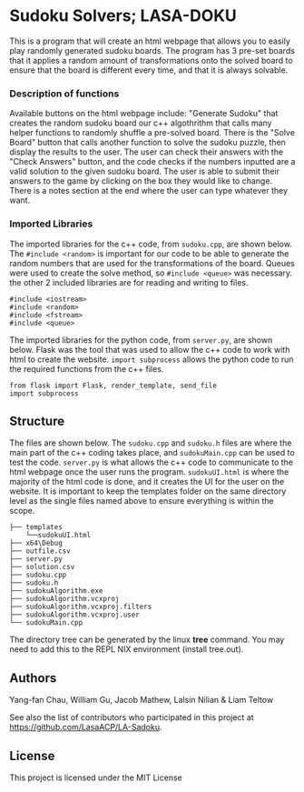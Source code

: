# Sudoku Solvers; LASA-DOKU

This is a program that will create an html webpage that allows you to easily play randomly generated sudoku boards. The program has 3 pre-set boards that it applies a random amount of transformations onto the solved board to ensure that the board is different every time, and that it is always solvable.


### Description of functions

Available buttons on the html webpage include: "Generate Sudoku" that creates the random sudoku board our c++ algothrithm that calls many helper functions to randomly shuffle a pre-solved board. There is the "Solve Board" button that calls another function to solve the sudoku puzzle, then display the results to the user. The user can check their answers with the "Check Answers" button, and the code checks if the numbers inputted are a valid solution to the given sudoku board. The user is able to submit their answers to the game by clicking on the box they would like to change. There is a notes section at the end where the user can type whatever they want.

### Imported Libraries

The imported libraries for the c++ code, from ```sudoku.cpp```, are shown below. The ```#include <random>``` is important for our code to be able to generate the random numbers that are used for the transformations of the board. Queues were used to create the solve method, so ```#include <queue>``` was necessary. the other 2 included libraries are for reading and writing to files. 

```
#include <iostream>
#include <random>
#include <fstream>
#include <queue>
```
The imported libraries for the python code, from ```server.py```, are shown below. Flask was the tool that was used to allow the c++ code to work with html to create the website. ```import subprocess``` allows the python code to run the required functions from the c++ files.
```
from flask import Flask, render_template, send_file
import subprocess
```

## Structure
 The files are shown below. The ```sudoku.cpp``` and ```sudoku.h``` files are where the main part of the c++ coding takes place, and ```sudokuMain.cpp``` can be used to test the code. ```server.py``` is what allows the c++ code to communicate to the html webpage once the user runs the program. ```sudokuUI.html``` is where the majority of the html code is done, and it creates the UI for the user on the website. It is important to keep the templates folder on the same directory level as the single files named above to ensure everything is within the scope.
```
├── templates
    └──sudokuUI.html
├── x64\Debug
├── outfile.csv
├── server.py
├── solution.csv
├── sudoku.cpp
├── sudoku.h
├── sudokuAlgorithm.exe
├── sudokuAlgorithm.vcxproj
├── sudokuAlgorithm.vcxproj.filters
├── sudokuAlgorithm.vcxproj.user
└── sudokuMain.cpp
```
The directory tree can be generated by the linux **tree** command. You may need to add this to the REPL NIX environment (install tree.out).


## Authors

Yang-fan Chau, William Gu, Jacob Mathew, Lalsin Nilian & Liam Teltow

See also the list of contributors who participated in this project at https://github.com/LasaACP/LA-Sadoku.

## License

This project is licensed under the MIT License

